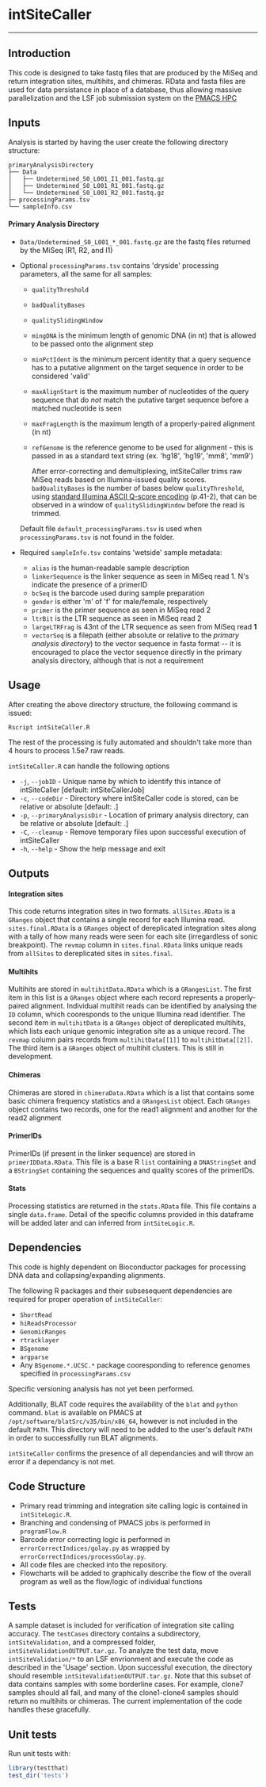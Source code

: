 # intSiteCaller

***


## Introduction
This code is designed to take fastq files that are produced by the MiSeq and
return integration sites, multihits, and chimeras.  RData and fasta files are
used for data persistance in place of a database, thus allowing massive
parallelization and the LSF job submission system on the [PMACS
HPC](http://www.med.upenn.edu/hpc/hardware-physical-environment.html)


## Inputs
                                    
Analysis is started by having the user create the following directory structure:

```
primaryAnalysisDirectory
├── Data
│   ├── Undetermined_S0_L001_I1_001.fastq.gz
│   ├── Undetermined_S0_L001_R1_001.fastq.gz
│   └── Undetermined_S0_L001_R2_001.fastq.gz
├─ processingParams.tsv
└── sampleInfo.csv
``` 
#### Primary Analysis Directory

* `Data/Undetermined_S0_L001_*_001.fastq.gz` are the fastq files returned by the MiSeq (R1, R2, and I1)
    
* Optional `processingParams.tsv` contains 'dryside' processing parameters, all the same for all samples:
	* `qualityThreshold`
	* `badQualityBases`
	* `qualitySlidingWindow`
	* `mingDNA` is the minimum length of genomic DNA (in nt) that is allowed to be passed onto the alignment step
	* `minPctIdent` is the minimum percent identity that a query sequence has to a putative alignment on the target sequence in order to be considered 'valid'
	* `maxAlignStart` is the maximum number of nucleotides of the query sequence that do *not* match the putative target sequence before a matched nucleotide is seen
	* `maxFragLength` is the maximum length of a properly-paired alignment (in nt)
	* `refGenome` is the reference genome to be used for alignment - this is passed in as a standard text string (ex. 'hg18', 'hg19', 'mm8', 'mm9')

		After error-correcting and demultiplexing, intSiteCaller trims raw MiSeq reads based on Illumina-issued quality scores.  `badQualityBases` is the number of bases below `qualityThreshold`, using [standard Illumina ASCII Q-score encoding](http://support.illumina.com/content/dam/illumina-support/documents/myillumina/a557afc4-bf0e-4dad-9e59-9c740dd1e751/casava_userguide_15011196d.pdf) (p.41-2), that can be observed in a window of `qualitySlidingWindow` before the read is trimmed.

    Default file `default_processingParams.tsv` is used when `processingParams.tsv` is not found in the folder.

* Required `sampleInfo.tsv` contains 'wetside' sample metadata:
	* `alias` is the human-readable sample description
	* `linkerSequence` is the linker sequence as seen in MiSeq read 1.  N's indicate the presence of a primerID
	* `bcSeq` is the barcode used during sample preparation 
	* `gender` is either 'm' of 'f' for male/female, respectively
	* `primer` is the primer sequence as seen in MiSeq read 2
	* `ltrBit` is the LTR sequence as seen in MiSeq read 2
	* `largeLTRFrag` is 43nt of the LTR sequence as seen from MiSeq read **1**
	* `vectorSeq` is a filepath (either absolute or relative to the *primary analysis directory*) to the vector sequence in fasta format -- it is encouraged to place the vector sequence directly in the primary analysis directory, although that is not a requirement

## Usage

After creating the above directory structure, the following command is issued:

```Rscript intSiteCaller.R```

The rest of the processing is fully automated and shouldn't take more than 4 hours to process 1.5e7 raw reads.

`intSiteCaller.R` can handle the following options
* `-j`, `--jobID` - Unique name by which to identify this intance of intSiteCaller [default: intSiteCallerJob]
* `-c`, `--codeDir` - Directory where intSiteCaller code is stored, can be relative or absolute [default: .]
* `-p`, `--primaryAnalysisDir` - Location of primary analysis directory, can be relative or absolute [default: .]
* `-C`, `--cleanup` - Remove temporary files upon successful execution of intSiteCaller
* `-h`, `--help` - Show the help message and exit



## Outputs

#### Integration sites
This code returns integration sites in two formats.  `allSites.RData` is a
`GRanges` object that contains a single record for each Illumina read.
`sites.final.RData` is a `GRanges` object of dereplicated integration sites
along with a tally of how many reads were seen for each site (irregardless of
sonic breakpoint).  The `revmap` column in `sites.final.RData` links unique
reads from `allSites` to dereplicated sites in `sites.final`.


#### Multihits
Multihits are stored in `multihitData.RData` which is a `GRangesList`.  The
first item in this list is a `GRanges` object where each record represents a
properly-paired alignment.  Individual multihit reads can be identified by
analysing the `ID` column, which cooresponds to the unique Illumina read
identifier.  The second item in `multihitData` is a `GRanges` object of
dereplicated multihits, which lists each unique genomic integration site as a
unique record.  The `revmap` column pairs records from `multihitData[[1]]` to
`multihitData[[2]]`.  The third item is a `GRanges` object of multihit
clusters.  This is still in development.

#### Chimeras
Chimeras are stored in `chimeraData.RData` which is a list that contains some
basic chimera frequency statistics and a `GRangesList` object.  Each `GRanges`
object contains two records, one for the read1 alignment and another for the
read2 alignment

#### PrimerIDs
PrimerIDs (if present in the linker sequence) are stored in
`primerIDData.RData`.  This file is a base R `list` containing a `DNAStringSet`
and a `BStringSet` containing the sequences and quality scores of the
primerIDs.

#### Stats
Processing statistics are returned in the `stats.RData` file.  This file
contains a single `data.frame`.  Detail of the specific columns provided in
this dataframe will be added later and can inferred from `intSiteLogic.R`.



## Dependencies

This code is highly dependent on Bioconductor packages for processing DNA data and collapsing/expanding alignments.

The following R packages and their subsesequent dependencies are required for proper operation of `intSiteCaller`:
* `ShortRead`
* `hiReadsProcessor`
* `GenomicRanges`
* `rtracklayer`
* `BSgenome`
* `argparse`
* Any `BSgenome.*.UCSC.*` package cooresponding to reference genomes specified in `processingParams.csv`

Specific versioning analysis has not yet been performed.

Additionally, BLAT code requires the availability of the `blat` and `python`
command.  `blat` is available on PMACS at
`/opt/software/blatSrc/v35/bin/x86_64`, however is not included in the default
`PATH`.  This directory will need to be added to the user's default `PATH` in
order to successfullly run BLAT alignments. 

`intSiteCaller` confirms the presence of all dependancies and will throw an error if a dependancy is not met.

## Code Structure

- Primary read trimming and integration site calling logic is contained in `intSiteLogic.R`.
- Branching and condensing of PMACS jobs is performed in `programFlow.R`
- Barcode error correcting logic is performed in `errorCorrectIndices/golay.py` as wrapped by `errorCorrectIndices/processGolay.py`.
- All code files are checked into the repository.
- Flowcharts will be added to graphically describe the flow of the overall program as well as the flow/logic of individual functions


## Tests

A sample dataset is included for verification of integration site calling
accuracy.  The `testCases` directory contains a subdirectory,
`intSiteValidation`, and a compressed folder, `intSiteValidationOUTPUT.tar.gz`.
To analyze the test data, move `intSiteValidation/*` to an LSF envrionment and
execute the code as described in the 'Usage' section.  Upon successful
execution, the directory should resemble `intSiteValidationOUTPUT.tar.gz`.
Note that this subset of data contains samples with some borderline cases.  For
example, clone7 samples should all fail, and many of the clone1-clone4 samples
should return no multihits or chimeras.  The current implementation of the code
handles these gracefully.

## Unit tests

Run unit tests with:

```r
library(testthat)
test_dir('tests')
```
